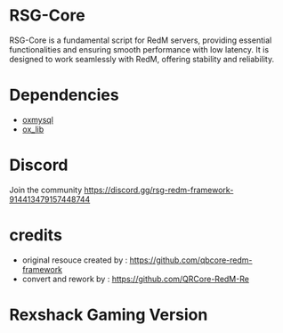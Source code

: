 # RSG-Core

RSG-Core is a fundamental script for RedM servers, providing essential functionalities and ensuring smooth performance with low latency. It is designed to work seamlessly with RedM, offering stability and reliability.

# Dependencies
- [oxmysql](https://github.com/overextended/oxmysql)
- [ox_lib](https://github.com/overextended/ox_lib)

# Discord
Join the community
https://discord.gg/rsg-redm-framework-914413479157448744


# credits
- original resouce created by : https://github.com/qbcore-redm-framework
- convert and rework by : https://github.com/QRCore-RedM-Re


# Rexshack Gaming Version
